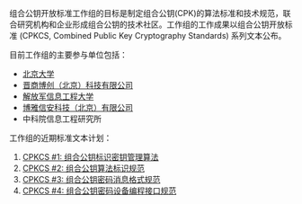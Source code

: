 组合公钥开放标准工作组的目标是制定组合公钥(CPK)的算法标准和技术规范，联合研究机构和企业形成组合公钥的技术社区。工作组的工作成果以组合公钥开放标准 (CPKCS, Combined Public Key Cryptography Standards) 系列文本公布。

目前工作组的主要参与单位包括：

 - [北京大学](http://www.pku.edu.cn)
 - [晋商博创（北京）科技有限公司](http://www.com)
 - [解放军信息工程大学](http://zhaosheng.plaieu.edu.cn)
 - [博雅信安科技（北京）有限公司](http://www.boyasecurity.com)
 - 中科院信息工程研究所

工作组的近期标准文本计划：

 1. [CPKCS #1: 组合公钥标识密钥管理算法](https://github.com/CombinedPublicKey/CPKCS/blob/master/cpkcs1.md)
 2. [CPKCS #2: 组合公钥算法标识规范](https://github.com/CombinedPublicKey/CPKCS/blob/master/cpkcs2.md)
 3. [CPKCS #3: 组合公钥密码消息格式规范](https://github.com/CombinedPublicKey/CPKCS/blob/master/cpkcs3.md)
 4. [CPKCS #4: 组合公钥密码设备编程接口规范](https://github.com/CombinedPublicKey/CPKCS/blob/master/cpkcs4.md)
